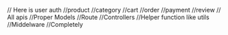 // Here is user auth
//product
//category
//cart
//order
//payment
//review
// All apis
//Proper Models
//Route
//Controllers
//Helper function like utils
//Middelware
//Completely 